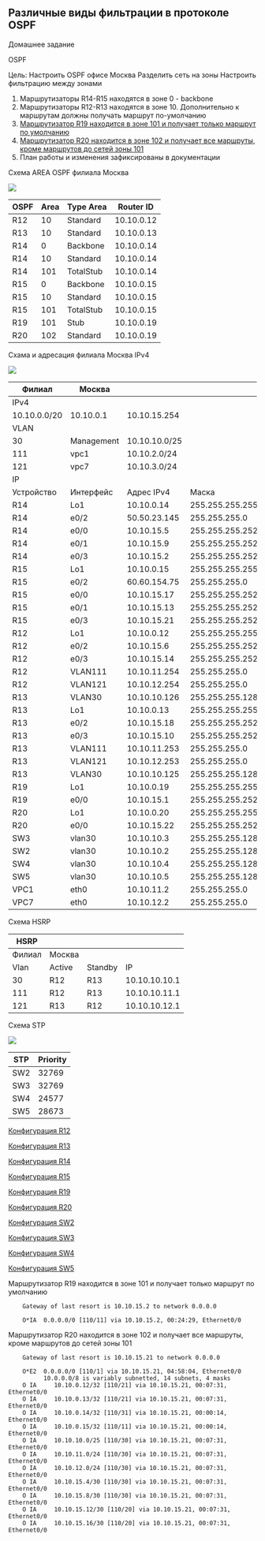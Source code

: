 ## Различные виды фильтрации в протоколе OSPF ##

Домашнее задание

OSPF

Цель: Настроить OSPF офисе Москва Разделить сеть на зоны Настроить фильтрацию между зонами

1. Маршрутизаторы R14-R15 находятся в зоне 0 - backbone
2. Маршрутизаторы R12-R13 находятся в зоне 10. Дополнительно к маршрутам должны получать маршрут по-умолчанию
3. [Маршрутизатор R19 находится в зоне 101 и получает только маршрут по умолчанию](#part1)
4. [Маршрутизатор R20 находится в зоне 102 и получает все маршруты, кроме маршрутов до сетей зоны 101](#part2)
5. План работы и изменения зафиксированы в документации 

Схема AREA OSPF филиала Москва

![](https://github.com/svasornd/otus_network/blob/master/lab09/lab_09_area_ospf.png)

| OSPF | Area | Type Area | Router ID  |
|------|------|-----------|------------|
| R12  | 10   | Standard  | 10.10.0.12 |
| R13  | 10   | Standard  | 10.10.0.13 |
| R14  | 0    | Backbone  | 10.10.0.14 |
| R14  | 10   | Standard  | 10.10.0.14 |
| R14  | 101  | TotalStub | 10.10.0.14 |
| R15  | 0    | Backbone  | 10.10.0.15 |
| R15  | 10   | Standard  | 10.10.0.15 |
| R15  | 101  | TotalStub | 10.10.0.15 |
| R19  | 101  | Stub      | 10.10.0.19 |
| R20  | 102  | Standard  | 10.10.0.19 |


Схама и адресация филиала Москва IPv4

![](https://github.com/svasornd/otus_network/blob/master/lab09/lab_09_Moscow_IPv4.png)

| Филиал       | Москва     |               |                 |            |
|--------------|------------|---------------|-----------------|------------|
| IPv4         |            |               |                 |            |
| 10.10.0.0/20 | 10.10.0.1  | 10.10.15.254  |                 |            |
| VLAN         |            |               |                 |            |
| 30           | Management | 10.10.10.0/25 |                 |            |
| 111          | vpc1       | 10.10.2.0/24  |                 |            |
| 121          | vpc7       | 10.10.3.0/24  |                 |            |
| IP           |            |               |                 |            |
| Устройство   | Интерфейс  | Адрес IPv4    | Маска           | Шлюз       |
| R14          | Lo1        | 10.10.0.14    | 255.255.255.255 |            |
| R14          | e0/2       | 50.50.23.145  | 255.255.255.0   |            |
| R14          | e0/0       | 10.10.15.5    | 255.255.255.252 |            |
| R14          | e0/1       | 10.10.15.9    | 255.255.255.252 |            |
| R14          | e0/3       | 10.10.15.2    | 255.255.255.252 |            |
| R15          | Lo1        | 10.10.0.15    | 255.255.255.255 |            |
| R15          | e0/2       | 60.60.154.75  | 255.255.255.0   |            |
| R15          | e0/0       | 10.10.15.17   | 255.255.255.252 |            |
| R15          | e0/1       | 10.10.15.13   | 255.255.255.252 |            |
| R15          | e0/3       | 10.10.15.21   | 255.255.255.252 |            |
| R12          | Lo1        | 10.10.0.12    | 255.255.255.255 |            |
| R12          | e0/2       | 10.10.15.6    | 255.255.255.252 |            |
| R12          | e0/3       | 10.10.15.14   | 255.255.255.252 |            |
| R12          | VLAN111    | 10.10.11.254  | 255.255.255.0   |            |
| R12          | VLAN121    | 10.10.12.254  | 255.255.255.0   |            |
| R13          | VLAN30     | 10.10.10.126  | 255.255.255.128 |            |
| R13          | Lo1        | 10.10.0.13    | 255.255.255.255 |            |
| R13          | e0/2       | 10.10.15.18   | 255.255.255.252 |            |
| R13          | e0/3       | 10.10.15.10   | 255.255.255.252 |            |
| R13          | VLAN111    | 10.10.11.253  | 255.255.255.0   |            |
| R13          | VLAN121    | 10.10.12.253  | 255.255.255.0   |            |
| R13          | VLAN30     | 10.10.10.125  | 255.255.255.128 |            |
| R19          | Lo1        | 10.10.0.19    | 255.255.255.255 |            |
| R19          | e0/0       | 10.10.15.1    | 255.255.255.252 |            |
| R20          | Lo1        | 10.10.0.20    | 255.255.255.255 |            |
| R20          | e0/0       | 10.10.15.22   | 255.255.255.252 |            |
| SW3          | vlan30     | 10.10.10.3    | 255.255.255.128 |            |
| SW2          | vlan30     | 10.10.10.2    | 255.255.255.128 |            |
| SW4          | vlan30     | 10.10.10.4    | 255.255.255.128 |            |
| SW5          | vlan30     | 10.10.10.5    | 255.255.255.128 |            |
| VPC1         | eth0       | 10.10.11.2    | 255.255.255.0   | 10.10.11.1 |
| VPC7         | eth0       | 10.10.12.2    | 255.255.255.0   | 10.10.12.1 |

Схема HSRP

| HSRP   |        |         |               |
|--------|--------|---------|---------------|
| Филиал | Москва |         |               |
| Vlan   | Active | Standby | IP            |
| 30     | R12    | R13     | 10.10.10.10.1 |
| 111    | R12    | R13     | 10.10.10.11.1 |
| 121    | R13    | R12     | 10.10.10.12.1 |

Схема STP

![](https://github.com/svasornd/otus_network/blob/master/lab09/lab_09_Moscow_STP.png)

| STP | Priority  |
|-----|-----------|
| SW2 | 32769     |
| SW3 | 32769     |
| SW4 | 24577     |
| SW5 | 28673     |

[Конфигурация R12](https://github.com/svasornd/otus_network/blob/master/lab09/config/R12.md)

[Конфигурация R13](https://github.com/svasornd/otus_network/blob/master/lab09/config/R13.md)

[Конфигурация R14](https://github.com/svasornd/otus_network/blob/master/lab09/config/R14.md)

[Конфигурация R15](https://github.com/svasornd/otus_network/blob/master/lab09/config/R15.md)

[Конфигурация R19](https://github.com/svasornd/otus_network/blob/master/lab09/config/R19.md)

[Конфигурация R20](https://github.com/svasornd/otus_network/blob/master/lab09/config/R20.md)

[Конфигурация SW2](https://github.com/svasornd/otus_network/blob/master/lab09/config/SW2.md)

[Конфигурация SW3](https://github.com/svasornd/otus_network/blob/master/lab09/config/SW3.md)

[Конфигурация SW4](https://github.com/svasornd/otus_network/blob/master/lab09/config/SW4.md)

[Конфигурация SW5](https://github.com/svasornd/otus_network/blob/master/lab09/config/SW5.md)


<a name="part1">  Маршрутизатор R19 находится в зоне 101 и получает только маршрут по умолчанию </a>  

        Gateway of last resort is 10.10.15.2 to network 0.0.0.0

        O*IA  0.0.0.0/0 [110/11] via 10.10.15.2, 00:24:29, Ethernet0/0

<a name="part2">  Маршрутизатор R20 находится в зоне 102 и получает все маршруты, кроме маршрутов до сетей зоны 101 </a>  

        Gateway of last resort is 10.10.15.21 to network 0.0.0.0

        O*E2  0.0.0.0/0 [110/1] via 10.10.15.21, 04:58:04, Ethernet0/0
              10.0.0.0/8 is variably subnetted, 14 subnets, 4 masks
        O IA     10.10.0.12/32 [110/21] via 10.10.15.21, 00:07:31, Ethernet0/0
        O IA     10.10.0.13/32 [110/21] via 10.10.15.21, 00:07:31, Ethernet0/0
        O IA     10.10.0.14/32 [110/31] via 10.10.15.21, 00:00:14, Ethernet0/0
        O IA     10.10.0.15/32 [110/11] via 10.10.15.21, 00:00:14, Ethernet0/0
        O IA     10.10.10.0/25 [110/30] via 10.10.15.21, 00:07:31, Ethernet0/0
        O IA     10.10.11.0/24 [110/30] via 10.10.15.21, 00:07:31, Ethernet0/0
        O IA     10.10.12.0/24 [110/30] via 10.10.15.21, 00:07:31, Ethernet0/0
        O IA     10.10.15.4/30 [110/30] via 10.10.15.21, 00:07:31, Ethernet0/0
        O IA     10.10.15.8/30 [110/30] via 10.10.15.21, 00:07:31, Ethernet0/0
        O IA     10.10.15.12/30 [110/20] via 10.10.15.21, 00:07:31, Ethernet0/0
        O IA     10.10.15.16/30 [110/20] via 10.10.15.21, 00:07:31, Ethernet0/0
